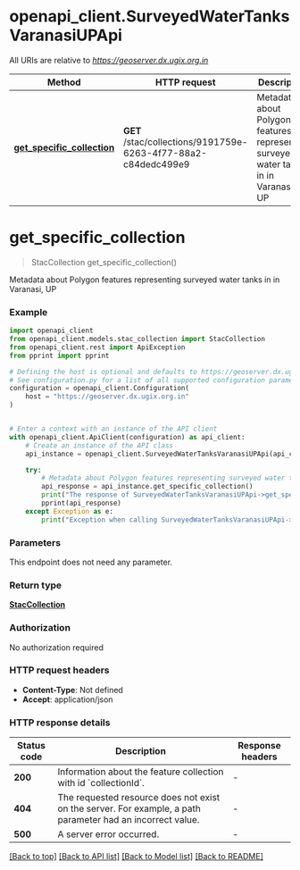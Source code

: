 # openapi_client.SurveyedWaterTanksVaranasiUPApi

All URIs are relative to *https://geoserver.dx.ugix.org.in*

Method | HTTP request | Description
------------- | ------------- | -------------
[**get_specific_collection**](SurveyedWaterTanksVaranasiUPApi.md#get_specific_collection) | **GET** /stac/collections/9191759e-6263-4f77-88a2-c84dedc499e9 | Metadata about Polygon features representing surveyed water tanks in in Varanasi, UP


# **get_specific_collection**
> StacCollection get_specific_collection()

Metadata about Polygon features representing surveyed water tanks in in Varanasi, UP

### Example


```python
import openapi_client
from openapi_client.models.stac_collection import StacCollection
from openapi_client.rest import ApiException
from pprint import pprint

# Defining the host is optional and defaults to https://geoserver.dx.ugix.org.in
# See configuration.py for a list of all supported configuration parameters.
configuration = openapi_client.Configuration(
    host = "https://geoserver.dx.ugix.org.in"
)


# Enter a context with an instance of the API client
with openapi_client.ApiClient(configuration) as api_client:
    # Create an instance of the API class
    api_instance = openapi_client.SurveyedWaterTanksVaranasiUPApi(api_client)

    try:
        # Metadata about Polygon features representing surveyed water tanks in in Varanasi, UP
        api_response = api_instance.get_specific_collection()
        print("The response of SurveyedWaterTanksVaranasiUPApi->get_specific_collection:\n")
        pprint(api_response)
    except Exception as e:
        print("Exception when calling SurveyedWaterTanksVaranasiUPApi->get_specific_collection: %s\n" % e)
```



### Parameters

This endpoint does not need any parameter.

### Return type

[**StacCollection**](StacCollection.md)

### Authorization

No authorization required

### HTTP request headers

 - **Content-Type**: Not defined
 - **Accept**: application/json

### HTTP response details

| Status code | Description | Response headers |
|-------------|-------------|------------------|
**200** | Information about the feature collection with id &#x60;collectionId&#x60;. |  -  |
**404** | The requested resource does not exist on the server. For example, a path parameter had an incorrect value. |  -  |
**500** | A server error occurred. |  -  |

[[Back to top]](#) [[Back to API list]](../README.md#documentation-for-api-endpoints) [[Back to Model list]](../README.md#documentation-for-models) [[Back to README]](../README.md)

